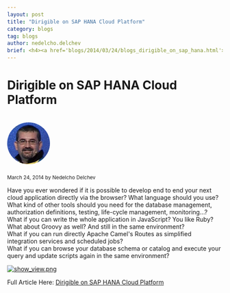 ```yaml
---
layout: post
title: "Dirigible on SAP HANA Cloud Platform"
category: blogs
tag: blogs
author: nedelcho.delchev
brief: <h4><a href='blogs/2014/03/24/blogs_dirigible_on_sap_hana.html'>Dirigible on SAP HANA Cloud Platform</a></h4> <sub class="post-info">March 24, 2014 by Nedelcho Delchev</sub><br> Have you ever wondered if it is possible to develop end to end your next cloud application directly via the browser? What language should you use? What kind of other tools should you need for the database management, authorization definitions, testing, life-cycle management, monitoring...<br>
---
```


Dirigible on SAP HANA Cloud Platform
===

<br>
<img class="img-responsive" src="/img/team/nedelcho.delchev.png" style="border-radius: 50%;">
<br>

<sub class="post-info">March 24, 2014 by Nedelcho Delchev</sub>
		
Have you ever wondered if it is possible to develop end to end your next cloud application
directly via the browser? What language should you use? What kind of other tools should
you need for the database management, authorization definitions, testing, life-cycle
management, monitoring…?<br>
What if you can write the whole application in JavaScript? You like Ruby? What about Groovy as well? And still in the same environment?<br> 
What if you can run directly Apache Camel's Routes as simplified integration services and scheduled jobs?<br>
What if you can browse your database schema or catalog and execute your query and update scripts again in the same environment?<br>

<a href="http://scn.sap.com/servlet/JiveServlet/downloadImage/38-104450-417291/503-400/dirigible_sample.png"><img alt="show_view.png" class="jive-image" height="319" src="http://scn.sap.com/servlet/JiveServlet/downloadImage/38-104450-417291/503-400/dirigible_sample.png"></a><br>


Full Article Here: [Dirigible on SAP HANA Cloud Platform](http://scn.sap.com/community/developer-center/cloud-platform/blog/2014/03/24/dirigible-on-hana-cloud-platform)
